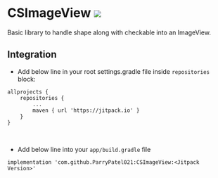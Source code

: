 # CSImageView [![](https://jitpack.io/v/ParryPatel021/CSImageView.svg)](https://jitpack.io/#ParryPatel021/CSImageView)
Basic library to handle shape along with checkable into an ImageView.

## Integration
* Add below line in your root settings.gradle file inside `repositories` block:<br />
```
allprojects {
    repositories {
	    ...
	    maven { url 'https://jitpack.io' }
    }
}
```
<br />

* Add below line into your `app/build.gradle` file <br />
```
implementation 'com.github.ParryPatel021:CSImageView:<Jitpack Version>'
```
